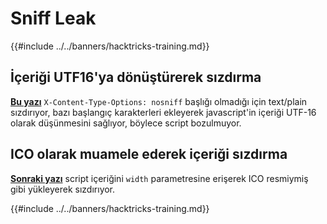 # Sniff Leak

{{#include ../../banners/hacktricks-training.md}}

## İçeriği UTF16'ya dönüştürerek sızdırma

[**Bu yazı**](https://blog.huli.tw/2022/08/01/en/uiuctf-2022-writeup/#modernism21-solves) `X-Content-Type-Options: nosniff` başlığı olmadığı için text/plain sızdırıyor, bazı başlangıç karakterleri ekleyerek javascript'in içeriği UTF-16 olarak düşünmesini sağlıyor, böylece script bozulmuyor.

## ICO olarak muamele ederek içeriği sızdırma

[**Sonraki yazı**](https://blog.huli.tw/2022/08/01/en/uiuctf-2022-writeup/#precisionism3-solves) script içeriğini `width` parametresine erişerek ICO resmiymiş gibi yükleyerek sızdırıyor.

{{#include ../../banners/hacktricks-training.md}}
